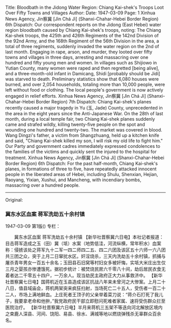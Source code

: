 Title: Bloodbath in the Jidong Water Region: Chiang Kai-shek's Troops Loot Over Fifty Towns and Villages
Author:
Date: 1947-03-09
Page: 1
Xinhua News Agency, Jin察冀 [Jìn Chá Jì] (Shanxi-Chahar-Hebei Border Region) 6th Dispatch: Our correspondent reports on the Jidong (East Hebei) water region bloodbath caused by Chiang Kai-shek's troops, noting: The Chiang Kai-shek troops, the 425th and 426th Regiments of the 142nd Division of the 92nd Army, and the 168th Regiment of the 56th Division in the area, a total of three regiments, suddenly invaded the water region on the 2nd of last month. Engaging in rape, arson, and murder, they looted over fifty towns and villages in three days, arresting and massacring over one hundred and fifty young men and women. In villages such as Shijiowo in Yutian County, many women were raped and then regretted [being alive], and a three-month-old infant in Damicang, Shidi [probably should be Jidi] was starved to death. Preliminary statistics show that 6,080 houses were burned, and over 2,054 households, totaling more than 10,000 people, were left without food or clothing. The local people's government is now actively engaged in relief efforts.
Xinhua News Agency, Jin察冀 [Jìn Chá Jì] (Shanxi-Chahar-Hebei Border Region) 7th Dispatch: Chiang Kai-shek's planes recently caused a major tragedy in Yu (玉, Jade) County, unprecedented in the area in the eight years since the Anti-Japanese War. On the 28th of last month, during a local temple fair, two Chiang Kai-shek planes suddenly came and strafed wildly, killing twenty-five people on the spot and wounding one hundred and twenty-two. The market was covered in blood. Wang Dingzi's father, a victim from Shangzhuang, held up a kitchen knife and said, "Chiang Kai-shek killed my son, I will risk my old life to fight him." Our Party and government cadres immediately expressed condolences to the families of the victims and quickly sent the injured to the hospital for treatment.
Xinhua News Agency, Jin察冀 [Jìn Chá Jì] (Shanxi-Chahar-Hebei Border Region) 6th Dispatch: For the past half-month, Chiang Kai-shek's planes, in formations of three to five, have repeatedly attacked innocent people in the liberated areas of Hebei, including Shulu, Shenxian, Hejian, Raoyang, Yixian, Xushui, and Mancheng, with incendiary bombs, massacring over a hundred people.



<hr /> 

Original: 


### 冀东水区血案  蒋军洗劫五十余村镇

1947-03-09
第1版()
专栏：

　　冀东水区血案
    蒋军洗劫五十余村镇
    【新华社晋察冀六日电】本社记者报道：目击蒋军造成之玉（田）冀（坻）水案（地势低洼，河流纵横，常年积水）血案称：侵掳该处之蒋军九十二军一四二师四二五、四二六团及该区五十六师一六八团共三团之众，突于上月二日窜扰水区。奸淫烧杀，三天内洗劫五十余村镇，抓捕与屠杀青年男女一百五十余名；玉田县石旧窝等村妇女多被奸悔，实坻大米庄出生仅三月之婴孩亦惨遭饿死。据初步统计：被焚烧民房六千零八十间，劫后居民衣食无着者达二千零五十四户，一万余人。现当劫民主政府正大力从事救济中。
    【新华社晋察冀七日电】国蒋机近在玉县造成该区抗战八年来未曾河之大惨案。上月二十八日，值县域庙会，蒋机两架突来疯狂扫射，当场死亡二十五人，受伤者一百二十二人，市场上满地鲜血。上庄死者王顶子的父亲举着菜刀说：“蒋介石打死了我儿子，我要拿老命和他拚，”我党政府民干部立即慰问死难者家属、速将受伤群众拦至医院治疗。
    【新华社晋察冀六日电】半月来蒋机三五架不等迭向河北解放区境内之束鹿人深县、河间、饶阳、易县、徐水、满城等地以燃烧弹残杀无辜群众百余名。
